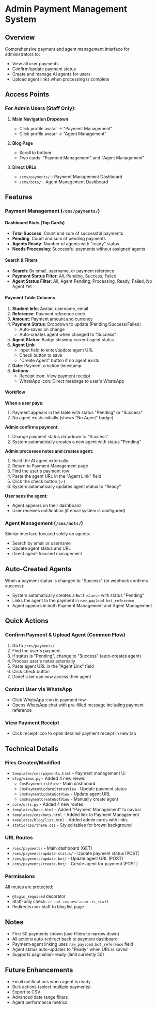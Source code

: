 # Admin Payment Management System

## Overview
Comprehensive payment and agent management interface for administrators to:
- View all user payments
- Confirm/update payment status
- Create and manage AI agents for users
- Upload agent links when processing is complete

## Access Points

### For Admin Users (Staff Only):

1. **Main Navigation Dropdown**
   - Click profile avatar → "Payment Management"
   - Click profile avatar → "Agent Management"

2. **Blog Page**
   - Scroll to bottom
   - Two cards: "Payment Management" and "Agent Management"

3. **Direct URLs**
   - `/cms/payments/` - Payment Management Dashboard
   - `/cms/bots/` - Agent Management Dashboard

## Features

### Payment Management (`/cms/payments/`)

#### Dashboard Stats (Top Cards)
- **Total Success**: Count and sum of successful payments
- **Pending**: Count and sum of pending payments
- **Agents Ready**: Number of agents with "ready" status
- **Needs Processing**: Successful payments without assigned agents

#### Search & Filters
- **Search**: By email, username, or payment reference
- **Payment Status Filter**: All, Pending, Success, Failed
- **Agent Status Filter**: All, Agent Pending, Processing, Ready, Failed, No Agent Yet

#### Payment Table Columns
1. **Student Info**: Avatar, username, email
2. **Reference**: Payment reference code
3. **Amount**: Payment amount and currency
4. **Payment Status**: Dropdown to update (Pending/Success/Failed)
   - Auto-saves on change
   - Auto-creates agent when changed to "Success"
5. **Agent Status**: Badge showing current agent status
6. **Agent Link**: 
   - Input field to enter/update agent URL
   - Check button to save
   - "Create Agent" button if no agent exists
7. **Date**: Payment creation timestamp
8. **Actions**:
   - Receipt icon: View payment receipt
   - WhatsApp icon: Direct message to user's WhatsApp

#### Workflow

**When a user pays:**
1. Payment appears in the table with status "Pending" or "Success"
2. No agent exists initially (shows "No Agent" badge)

**Admin confirms payment:**
1. Change payment status dropdown to "Success"
2. System automatically creates a new agent with status "Pending"

**Admin processes notes and creates agent:**
1. Build the AI agent externally
2. Return to Payment Management page
3. Find the user's payment row
4. Paste the agent URL in the "Agent Link" field
5. Click the check button (✓)
6. System automatically updates agent status to "Ready"

**User sees the agent:**
- Agent appears on their dashboard
- User receives notification (if email system is configured)

### Agent Management (`/cms/bots/`)

Similar interface focused solely on agents:
- Search by email or username
- Update agent status and URL
- Direct agent-focused management

## Auto-Created Agents

When a payment status is changed to "Success" (or webhook confirms success):
- System automatically creates a `BotInstance` with status "Pending"
- Links the agent to the payment in `raw_payload.bot_reference`
- Agent appears in both Payment Management and Agent Management

## Quick Actions

### Confirm Payment & Upload Agent (Common Flow)
1. Go to `/cms/payments/`
2. Find the user's payment
3. If status is "Pending", change to "Success" (auto-creates agent)
4. Process user's notes externally
5. Paste agent URL in the "Agent Link" field
6. Click check button
7. Done! User can now access their agent

### Contact User via WhatsApp
- Click WhatsApp icon in payment row
- Opens WhatsApp chat with pre-filled message including payment reference

### View Payment Receipt
- Click receipt icon to open detailed payment receipt in new tab

## Technical Details

### Files Created/Modified
- `templates/cms/payments.html` - Payment management UI
- `blog/views.py` - Added 4 new views:
  - `CmsPaymentListView` - Main dashboard
  - `CmsPaymentUpdateStatusView` - Update payment status
  - `CmsPaymentUpdateBotView` - Update agent URL
  - `CmsPaymentCreateBotView` - Manually create agent
- `core/urls.py` - Added 4 new routes
- `templates/base.html` - Added "Payment Management" to navbar
- `templates/cms/bots.html` - Added link to Payment Management
- `templates/blog/list.html` - Added admin cards with links
- `static/css/theme.css` - Styled tables for brown background

### URL Routes
- `/cms/payments/` - Main dashboard (GET)
- `/cms/payments/update-status/` - Update payment status (POST)
- `/cms/payments/update-bot/` - Update agent URL (POST)
- `/cms/payments/create-bot/` - Create agent for payment (POST)

### Permissions
All routes are protected:
- `@login_required` decorator
- Staff-only check: `if not request.user.is_staff`
- Redirects non-staff to blog list page

## Notes

- First 50 payments shown (use filters to narrow down)
- All actions auto-redirect back to payment dashboard
- Payment-agent linking uses `raw_payload.bot_reference` field
- Agent status auto-updates to "Ready" when URL is saved
- Supports pagination-ready (limit currently 50)

## Future Enhancements
- Email notifications when agent is ready
- Bulk actions (select multiple payments)
- Export to CSV
- Advanced date range filters
- Agent performance metrics

